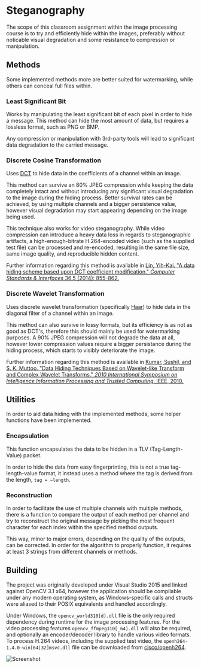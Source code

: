 # Steganography

The scope of this classroom assignment within the image processing course is to try and efficiently hide within the images, preferably without noticable visual degradation and some resistance to compression or manipulation.

## Methods

Some implemented methods more are better suited for watermarking, while others can conceal full files within.

### Least Significant Bit

Works by manipulating the least significant bit of each pixel in order to hide a message. This method can hide the most amount of data, but requires a lossless format, such as PNG or BMP.

Any compression or manipulation with 3rd-party tools will lead to significant data degradation to the carried message.

### Discrete Cosine Transformation

Uses [DCT](http://docs.opencv.org/2.4/modules/core/doc/operations_on_arrays.html#dct) to hide data in the coefficients of a channel within an image.

This method can survive an 80% JPEG compression while keeping the data completely intact and without introducing any significant visual degradation to the image during the hiding process. Better survival rates can be achieved, by using multiple channels and a bigger persistence value, however visual degradation may start appearing depending on the image being used.

This technique also works for video steganography. While video compression can introduce a heavy data loss in regards to steganographic artifacts, a high-enough-bitrate H.264-encoded video (such as the supplied test file) can be processed and re-encoded, resulting in the same file size, same image quality, and reproducible hidden content.

Further information regarding this method is available in [Lin, Yih-Kai. "A data hiding scheme based upon DCT coefficient modification." _Computer Standards & Interfaces_ 36.5 (2014): 855-862.](http://ms12.voip.edu.tw/~paul/Papper/Steganography/DCT/A_data_hiding_scheme_based_upon_DCT_coefficient_modification.pdf)

### Discrete Wavelet Transformation

Uses discrete wavelet transformation (specifically [Haar](https://en.wikipedia.org/wiki/Haar_wavelet)) to hide data in the diagonal filter of a channel within an image.

This method can also survive in lossy formats, but its efficiency is as not as good as DCT's, therefore this should mainly be used for watermarking purposes. A 90% JPEG compression will not degrade the data at all, however lower compression values require a bigger persistance during the hiding process, which starts to visibly deteriorate the image.

Further information regarding this method is available in [Kumar, Sushil, and S. K. Muttoo. "Data Hiding Techniques Based on Wavelet-like Transform and Complex Wavelet Transforms." _2010 International Symposium on Intelligence Information Processing and Trusted Computing_. IEEE, 2010.](https://www.academia.edu/3632247/Data_Hiding_techniques_Based_On_Wavelet-like_transform_and_Complex_Wavelet_Transforms)

## Utilities

In order to aid data hiding with the implemented methods, some helper functions have been implemented.

### Encapsulation

This function encapsulates the data to be hidden in a TLV (Tag-Length-Value) packet.

In order to hide the data from easy fingerprinting, this is not a true tag-length-value format, it instead uses a method where the tag is derived from the length, `tag = ~length`.

### Reconstruction

In order to facilitate the use of multiple channels with multiple methods, there is a function to compare the output of each method per channel and try to reconstruct the original message by picking the most frequent character for each index within the specified method outputs.

This way, minor to major errors, depending on the quality of the outputs, can be corrected. In order for the algorithm to properly function, it requires at least 3 strings from different channels or methods.

## Building

The project was originally developed under Visual Studio 2015 and linked against OpenCV 3.1 x64, however the application should be compilable under any modern operating system, as Windows-specific calls and structs were aliased to their POSIX equivalents and handled accordingly.

Under Windows, the `opencv_world310[d].dll` file is the only required dependency during runtime for the image processing features. For the video processing features `opencv_ffmpeg310[_64].dll` will also be required, and optionally an encoder/decoder library to handle various video formats. To process H.264 videos, including the supplied test video, the `openh264-1.4.0-win[64|32]msvc.dll` file can be downloaded from [cisco/openh264](https://github.com/cisco/openh264/releases).

![Screenshot](https://i.imgur.com/509HbZN.jpg)